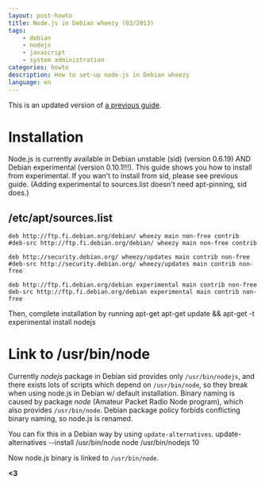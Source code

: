 ```yaml
---
layout: post-howto
title: Node.js in Debian wheezy (03/2013)
tags:
    - debian
    - nodejs
    - javascript
    - system administration
categories: howto
description: How to set-up node.js in Debian wheezy
language: en
---
```


This is an updated version of [a previous guide](http://ypcs.fi/howto/2012/10/09/nodejs-debian/).

# Installation
Node.js is currently available in Debian unstable (sid) (version 0.6.19) AND Debian experimental (version 0.10.1!!!). This guide shows you how to install from experimental. If you wan't to install from sid, please see previous guide. (Adding experimental to sources.list doesn't need apt-pinning, sid does.)

## /etc/apt/sources.list
    deb http://ftp.fi.debian.org/debian/ wheezy main non-free contrib
    #deb-src http://ftp.fi.debian.org/debian/ wheezy main non-free contrib
    
    deb http://security.debian.org/ wheezy/updates main contrib non-free
    #deb-src http://security.debian.org/ wheezy/updates main contrib non-free
    
    deb http://ftp.fi.debian.org/debian experimental main contrib non-free
    deb-src http://ftp.fi.debian.org/debian experimental main contrib non-free

Then, complete installation by running apt-get
    apt-get update && apt-get -t experimental install nodejs


# Link to /usr/bin/node
Currently *nodejs* package in Debian sid provides only `/usr/bin/nodejs`, and there exists lots of scripts which depend on `/usr/bin/node`, so they break when using node.js in Debian w/ default installation. Binary naming is caused by package *node* (Amateur Packet Radio Node program), which also provides `/usr/bin/node`. Debian package policy forbids conflicting binary naming, so node.js is renamed.

You can fix this in a Debian way by using `update-alternatives`.
    update-alternatives --install /usr/bin/node node /usr/bin/nodejs 10

Now node.js binary is linked to `/usr/bin/node`.

**<3**
